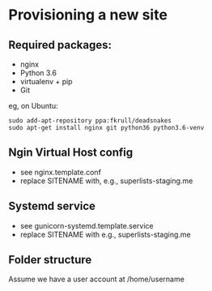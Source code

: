 Provisioning a new site
=======================

## Required packages:

* nginx
* Python 3.6
* virtualenv + pip
* Git

eg, on Ubuntu:

    sudo add-apt-repository ppa:fkrull/deadsnakes
    sudo apt-get install nginx git python36 python3.6-venv

## Ngin Virtual Host config

* see nginx.template.conf
* replace SITENAME with, e.g., superlists-staging.me

## Systemd service

* see gunicorn-systemd.template.service
* replace SITENAME with e.g., superlists-staging.me


## Folder structure
Assume we have a user account at /home/username